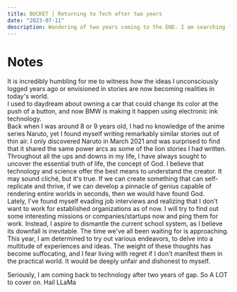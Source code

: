```yaml
---
title: BUCKET | Returning to Tech after two years 
date: "2023-07-11"
description: Wandering of two years coming to the END. I am searching for  the GOD.
---
```


# Notes 

It is incredibly humbling for me to witness how the ideas I unconsciously logged years ago or envisioned in stories are now becoming realities in today's world.
<br />
I used to daydream about owning a car that could change its color at the push of a button, and now BMW is making it happen using electronic ink technology.
<br />
Back when I was around 8 or 9 years old, I had no knowledge of the anime series Naruto, yet I found myself writing remarkably similar stories out of thin air. I only discovered Naruto in March 2021 and was surprised to find that it shared the same power arcs as some of the lion stories I had written.
<br />
Throughout all the ups and downs in my life, I have always sought to uncover the essential truth of life, the concept of God. I believe that technology and science offer the best means to understand the creator. It may sound cliché, but it's true. If we can create something that can self-replicate and thrive, if we can develop a pinnacle of genius capable of rendering entire worlds in seconds, then we would have found God.
<br />
Lately, I've found myself evading job interviews and realizing that I don't want to work for established organizations as of now. I will try to find out some interesting missions or companies/startups now and ping them for work. Instead, I aspire to dismantle the current school system, as I believe its downfall is inevitable. The time we've all been waiting for is approaching.
<br />
This year, I am determined to try out various endeavors, to delve into a multitude of experiences and ideas. The weight of these thoughts has become suffocating, and I fear living with regret if I don't manifest them in the practical world. It would be deeply unfair and dishonest to myself.
<br /> 

Seriously, I am coming back to technology after two years of gap. So A LOT to cover on. Hail LLaMa